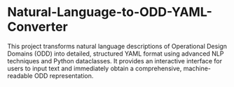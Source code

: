 # Natural-Language-to-ODD-YAML-Converter
This project transforms natural language descriptions of Operational Design Domains (ODD) into detailed, structured YAML format using advanced NLP techniques and Python dataclasses. It provides an interactive interface for users to input text and immediately obtain a comprehensive, machine-readable ODD representation.
